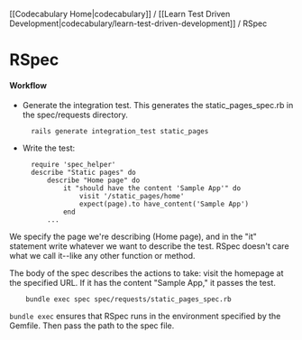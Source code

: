 [[Codecabulary Home|codecabulary]] / [[Learn Test Driven Development|codecabulary/learn-test-driven-development]] / RSpec

# RSpec

#### Workflow

* Generate the integration test. This generates the static_pages_spec.rb in the spec/requests directory.

		rails generate integration_test static_pages
		
* Write the test:

		require 'spec_helper'
		describe "Static pages" do
			describe "Home page" do
				it "should have the content 'Sample App'" do
					visit '/static_pages/home'
					expect(page).to have_content('Sample App')
				end
			...

We specify the page we're describing (Home page), and in the "it" statement write whatever we want to describe the test. RSpec doesn't care what we call it--like any other function or method. 

The body of the spec describes the actions to take: visit the homepage at the specified URL. If it has the content "Sample App," it passes the test.

		bundle exec spec spec/requests/static_pages_spec.rb
		
``bundle exec`` ensures that RSpec runs in the environment specified by the Gemfile. Then pass the path to the spec file. 


		
